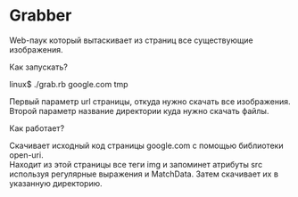 Grabber
=======

Web-паук который  вытаскивает из страниц все существующие изображения.

Как запускать?

linux$ ./grab.rb google.com tmp

Первый параметр url страницы, откуда нужно скачать все изображения.
Второй параметр название директории куда нужно скачать файлы.


Как работает?

Скачивает исходный код страницы google.com с помощью библиотеки open-uri.  
Находит из этой страницы все теги img и запоминет атрибуты src используя регулярные выражения и MatchData.
Затем скачивает их в указанную директорию.
